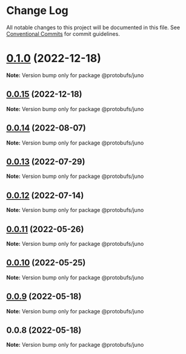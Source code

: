 # Change Log

All notable changes to this project will be documented in this file.
See [Conventional Commits](https://conventionalcommits.org) for commit guidelines.

# [0.1.0](https://github.com/cosmology-tech/proto-registry/compare/@protobufs/juno@0.0.15...@protobufs/juno@0.1.0) (2022-12-18)

**Note:** Version bump only for package @protobufs/juno





## [0.0.15](https://github.com/cosmology-tech/proto-registry/compare/@protobufs/juno@0.0.14...@protobufs/juno@0.0.15) (2022-12-18)

**Note:** Version bump only for package @protobufs/juno





## [0.0.14](https://github.com/cosmology-tech/proto-registry/compare/@protobufs/juno@0.0.13...@protobufs/juno@0.0.14) (2022-08-07)

**Note:** Version bump only for package @protobufs/juno





## [0.0.13](https://github.com/cosmology-tech/proto-registry/compare/@protobufs/juno@0.0.12...@protobufs/juno@0.0.13) (2022-07-29)

**Note:** Version bump only for package @protobufs/juno





## [0.0.12](https://github.com/cosmology-tech/proto-registry/compare/@protobufs/juno@0.0.11...@protobufs/juno@0.0.12) (2022-07-14)

**Note:** Version bump only for package @protobufs/juno





## [0.0.11](https://github.com/cosmology-tech/proto-registry/compare/@protobufs/juno@0.0.10...@protobufs/juno@0.0.11) (2022-05-26)

**Note:** Version bump only for package @protobufs/juno





## [0.0.10](https://github.com/cosmology-tech/proto-registry/compare/@protobufs/juno@0.0.9...@protobufs/juno@0.0.10) (2022-05-25)

**Note:** Version bump only for package @protobufs/juno





## [0.0.9](https://github.com/cosmology-tech/proto-registry/compare/@protobufs/juno@0.0.8...@protobufs/juno@0.0.9) (2022-05-18)

**Note:** Version bump only for package @protobufs/juno





## 0.0.8 (2022-05-18)

**Note:** Version bump only for package @protobufs/juno
